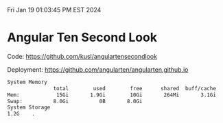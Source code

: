 Fri Jan 19 01:03:45 PM EST 2024

# Angular Ten Second Look

Code: https://github.com/kusl/angulartensecondlook

Deployment: https://github.com/angularten/angularten.github.io

```bash
System Memory
               total        used        free      shared  buff/cache   available
Mem:            15Gi       1.9Gi        10Gi       264Mi       3.1Gi        13Gi
Swap:          8.0Gi          0B       8.0Gi
System Storage
1.2G	.
```
